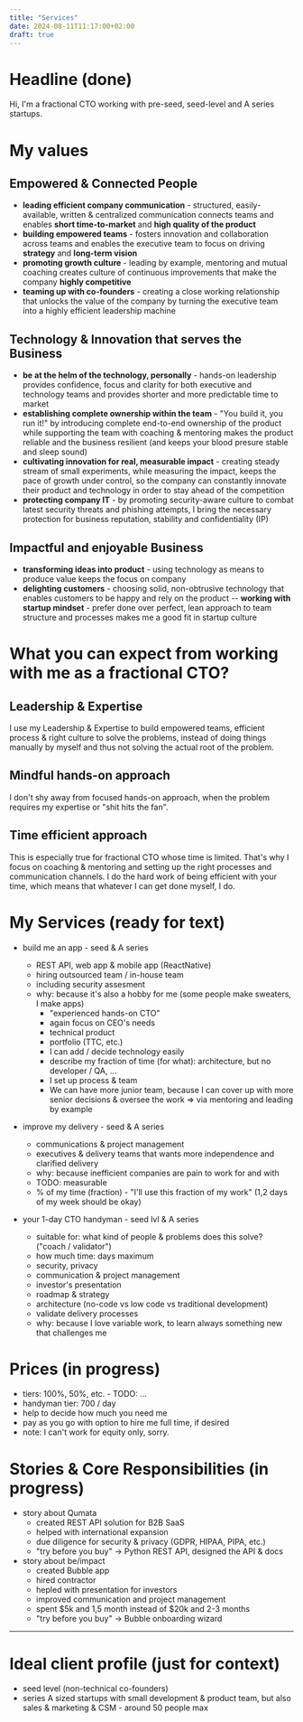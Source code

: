 ```yaml
---
title: "Services"
date: 2024-08-11T11:17:00+02:00
draft: true
---
```


# Headline (done)
Hi, I'm a fractional CTO working with pre-seed, seed-level and A series startups.

# My values
## Empowered & Connected People
- **leading efficient company communication** - structured, easily-available, written & centralized communication connects teams and enables **short time-to-market** and **high quality of the product**
- **building empowered teams** - fosters innovation and collaboration across teams and enables the executive team to focus on driving **strategy** and **long-term vision**
- **promoting growth culture** - leading by example, mentoring and mutual coaching creates culture of continuous improvements that make the company **highly competitive**
- **teaming up with co-founders** - creating a close working relationship that unlocks the value of the company by turning the executive team into a highly efficient leadership machine

## Technology & Innovation that serves the Business
- **be at the helm of the technology, personally** - hands-on leadership provides confidence, focus and clarity for both executive and technology teams and provides shorter and more predictable time to market
- **establishing complete ownership within the team** - "You build it, you run it!" by introducing complete end-to-end ownership of the product while supporting the team with coaching & mentoring makes the product reliable and the business resilient (and keeps your blood presure stable and sleep sound)
- **cultivating innovation for real, measurable impact** - creating steady stream of small experiments, while measuring the impact, keeps the pace of growth under control, so the company can constantly innovate their product and technology in order to stay ahead of the competition
- **protecting company IT** - by promoting security-aware culture to combat latest security threats and phishing attempts, I bring the necessary protection for business reputation, stability and confidentiality (IP)

## Impactful and enjoyable Business
- **transforming ideas into product** - using technology as means to produce value keeps the focus on company
- **delighting customers** - choosing solid, non-obtrusive technology that enables customers to be happy and rely on the product
-- **working with startup mindset** - prefer done over perfect, lean approach to team structure and processes makes me a good fit in startup culture

# What you can expect from working with me as a fractional CTO?
## Leadership & Expertise
I use my Leadership & Expertise to build empowered teams, efficient process & right culture to solve the problems, instead of doing things manually by myself and thus not solving the actual root of the problem.

## Mindful hands-on approach
I don't shy away from focused hands-on approach, when the problem requires my expertise or "shit hits the fan".

## Time efficient approach
This is especially true for fractional CTO whose time is limited. That's why I focus on coaching & mentoring and setting up the right processes and communication channels.
I do the hard work of being efficient with your time, which means that whatever I can get done myself, I do.

# My Services (ready for text)
- build me an app - seed & A series
    - REST API, web app & mobile app (ReactNative)
    - hiring outsourced team / in-house team
    - including security assesment
    - why: because it's also a hobby for me (some people make sweaters, I make apps)
        - "experienced hands-on CTO"
        - again focus on CEO's needs 
        - technical product
        - portfolio (TTC, etc.)
        - I can add / decide technology easily
        - describe my fraction of time (for what): architecture, but no developer / QA, ...
        - I set up process & team
        - We can have more junior team, because I can cover up with more senior decisions & oversee the work => via mentoring and leading by example

- improve my delivery - seed & A series
    - communications & project management
    - executives & delivery teams that wants more independence and clarified delivery
    - why: because inefficient companies are pain to work for and with
    - TODO: measurable
    - % of my time (fraction) - "I'll use this fraction of my work" (1,2 days of my week should be okay)

- your 1-day CTO handyman - seed lvl & A series
    - suitable for: what kind of people & problems does this solve? ("coach / validator")
    - how much time: days maximum
    - security, privacy
    - communication & project management
    - investor's presentation
    - roadmap & strategy
    - architecture (no-code vs low code vs traditional development)
    - validate delivery processes
    - why: because I love variable work, to learn always something new that challenges me

# Prices (in progress)
- tiers: 100%, 50%, etc. - TODO: ...
- handyman tier: 700 / day
- help to decide how much you need me
- pay as you go with option to hire me full time, if desired
- note: I can't work for equity only, sorry.

# Stories & Core Responsibilities (in progress)
- story about Qumata
    - created REST API solution for B2B SaaS
    - helped with international expansion
    - due diligence for security & privacy (GDPR, HIPAA, PIPA, etc.)
    - "try before you buy" -> Python REST API, designed the API & docs
- story about be/impact
    - created Bubble app
    - hired contractor
    - hepled with presentation for investors
    - improved communication and project management
    - spent $5k and 1,5 month instead of $20k and 2-3 months
    - "try before you buy" -> Bubble onboarding wizard

---
# Ideal client profile (just for context)
- seed level (non-technical co-founders)
- series A sized startups with small development & product team, but also sales & marketing & CSM - around 50 people max

